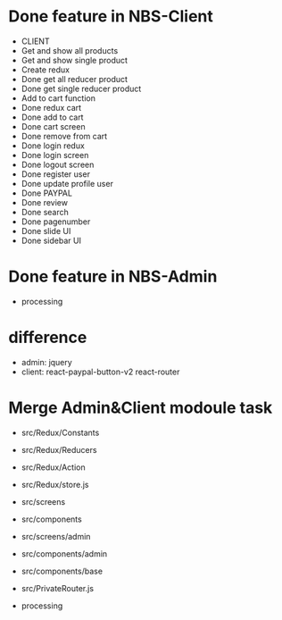 # Done feature in NBS-Client

- CLIENT
- Get and show all products
- Get and show single product
- Create redux
- Done get all reducer product
- Done get single reducer product
- Add to cart function
- Done redux cart
- Done add to cart
- Done cart screen
- Done remove from cart
- Done login redux
- Done login screen
- Done logout screen
- Done register user
- Done update profile user
- Done PAYPAL
- Done review
- Done search
- Done pagenumber
- Done slide UI
- Done sidebar UI

# Done feature in NBS-Admin

- processing

# difference

- admin: jquery
- client: react-paypal-button-v2 react-router

# Merge Admin&Client modoule task

- src/Redux/Constants
- src/Redux/Reducers
- src/Redux/Action
- src/Redux/store.js
- src/screens
- src/components
- src/screens/admin
- src/components/admin
- src/components/base
- src/PrivateRouter.js

- processing
